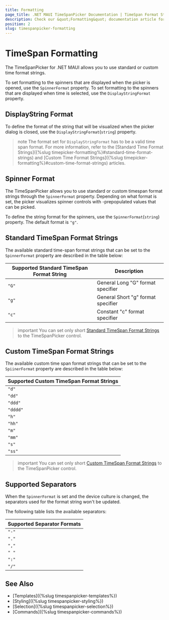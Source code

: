 ```yaml
---
title: Formatting
page_title: .NET MAUI TimeSpanPicker Documentation | TimeSpan Format Strings
description: Check our &quot;Formatting&quot; documentation article for Telerik TimeSpanPicker for .NET MAUI.
position: 2
slug: timespanpicker-formatting
---
```



# TimeSpan Formatting

The TimeSpanPicker for .NET MAUI allows you to use standard or custom time format strings.

To set formatting to the spinners that are displayed when the picker is opened, use the `SpinnerFormat` property. To set formatting to the spinners that are displayed when time is selected, use the `DisplayStringFormat` property.

## DisplayString Format

To define the format of the string that will be visualized when the picker dialog is closed, use the `DisplayStringFormat`(`string`) property.

>note The format set for `DisplayStringFormat` has to be a valid time span format. For more information, refer to the [Standard Time Format Strings]({%slug timepicker-formatting%}#standard-time-format-strings) and [Custom Time Format Strings]({%slug timepicker-formatting%}#custom-time-format-strings) articles.

## Spinner Format

The TimeSpanPicker allows you to use standard or custom timespan format strings through the `SpinnerFormat` property. Depending on what format is set, the picker visualizes spinner controls with -prepopulated values that can be picked.

To define the string format for the spinners, use the `SpinnerFormat`(`string`) property. The default format is `"g"`.

## Standard TimeSpan Format Strings

The available standard time-span format strings that can be set to the `SpinnerFormat` property are described in the table below:

| Supported Standard TimeSpan Format String | Description |
| -------- | -------- |
| `"G"` | General Long "G" format specifier |
| `"g"` | General Short "g" format specifier |
| `"c"` | Constant "c" format specifier |

>important You can set only short [Standard TimeSpan Format Strings](https://docs.microsoft.com/en-us/dotnet/standard/base-types/standard-timespan-format-strings) to the TimeSpanPicker control.

## Custom TimeSpan Format Strings

The available custom time span format strings that can be set to the `SpiinerFormat` property are described in the table below:

| Supported Custom TimeSpan Format Strings|
| -------- |
| `"d"` |
| `"dd"` |
| `"ddd"` |
| `"dddd"` |
| `"h"` |
| `"hh"` |
| `"m"` |
| `"mm"` |
| `"s"` |
| `"ss"` |

>important You can set only short [Custom TimeSpan Format Strings](https://docs.microsoft.com/en-us/dotnet/standard/base-types/custom-timespan-format-strings) to the TimeSpanPicker control.

## Supported Separators

When the `SpinnerFormat` is set and the device culture is changed, the separators used for the format string won't be updated.

The following table lists the available separators:

| Supported Separator Formats |
| -------- |
| `"-"` |
| `"."` |
| `","` |
| `" "` |
| `":"` |
| `"/"` |

## See Also

- [Templates]({%slug timespanpicker-templates%})
- [Styling]({%slug timespanpicker-styling%})
- [Selection]({%slug timespanpicker-selection%})
- [Commands]({%slug timespanpicker-commands%})
